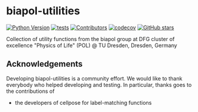 # biapol-utilities
[![Python Version](https://img.shields.io/pypi/pyversions/biapol-utilities.svg?color=green)](https://python.org)
[![tests](https://github.com/BiAPoL/biapol-utilities/workflows/tests/badge.svg)](https://github.com/BiAPoL/biapol-utilities/actions)
[![Contributors](https://img.shields.io/github/contributors-anon/BiAPoL/biapol-utilities)](https://github.com/BiAPoL/biapol-utilities/graphs/contributors)
[![codecov](https://codecov.io/gh/BiAPoL/biapol-utilities/branch/master/graph/badge.svg)](https://codecov.io/gh/BiAPoL/biapol-utilities)
[![GitHub stars](https://img.shields.io/github/stars/BiAPoL/biapol-utilities?style=social)](https://github.com/BiAPoL/biapol-utilities/)

Collection of utility functions from the biapol group at DFG cluster of excellence "Physics of Life" (POL) @ TU Dresden, Dresden, Germany

## Acknowledgements
Developing biapol-utilities is a community effort. We would like to thank everybody who helped developing and testing. In particular, thanks goes to the contributions of 
- the developers of cellpose for label-matching functions
